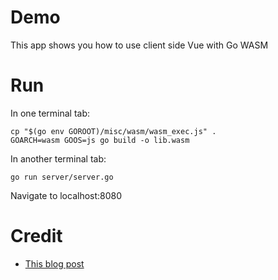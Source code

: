 # Demo
This app shows you how to use client side Vue with Go WASM

# Run
In one terminal tab: 
```
cp "$(go env GOROOT)/misc/wasm/wasm_exec.js" .
GOARCH=wasm GOOS=js go build -o lib.wasm
```

In another terminal tab:
```
go run server/server.go
```

Navigate to localhost:8080

# Credit
* [This blog post](https://withblue.ink/2020/10/03/go-webassembly-http-requests-and-promises.html)